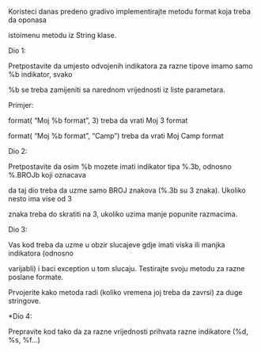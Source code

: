 Koristeci danas predeno gradivo implementirajte metodu format koja treba da oponasa

istoimenu metodu iz String klase.

Dio 1:

Pretpostavite da umjesto odvojenih indikatora za razne tipove imamo samo %b indikator, svako

%b se treba zamijeniti sa narednom vrijednosti iz liste parametara.

Primjer:

format( ​“Moj %b format”, 3) treba da vrati Moj 3 format

format( ​“Moj %b format”, “Camp”) treba da vrati Moj Camp format

Dio 2:

Pretpostavite da osim %b mozete imati indikator tipa %.3b, odnosno %.BROJb koji oznacava

da taj dio treba da uzme samo BROJ znakova (%.3b su 3 znaka). Ukoliko nesto ima vise od 3

znaka treba do skratiti na 3, ukoliko uzima manje popunite razmacima.

Dio 3:

Vas kod treba da uzme u obzir slucajeve gdje imati viska ili manjka indikatora (odnosno

varijabli) i baci exception u tom slucaju. Testirajte svoju metodu za razne poslane formate.

Prvojerite kako metoda radi (koliko vremena joj treba da zavrsi) za duge stringove.

*Dio 4:

Prepravite kod tako da za razne vrijednosti prihvata razne indikatore (%d, %s, %f...)